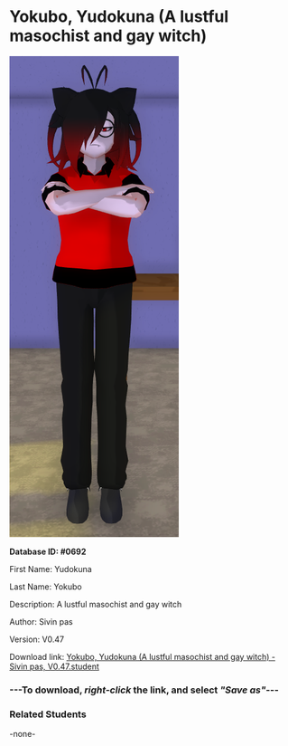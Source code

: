 # Yokubo, Yudokuna (A lustful masochist and gay witch)

<img src="Files/Images/Yokubo, Yudokuna (A lustful masochist and gay witch).png" title="Yokubo, Yudokuna (A lustful masochist and gay witch) - Sivin pas, V0.47">

**Database ID: #0692**

First Name: Yudokuna

Last Name: Yokubo

Description: A lustful masochist and gay witch

Author: Sivin pas

Version: V0.47

Download link: <a href="https://raw.githubusercontent.com/Arbiter1223/Daigaku-Gurashi-Custom-Students/master/Files/Studen%20Files/Yokubo%2C%20Yudokuna%20(A%20lustful%20masochist%20and%20gay%20witch)%20-%20Sivin%20pas%2C%20V0.47.student">Yokubo, Yudokuna (A lustful masochist and gay witch) - Sivin pas, V0.47.student</a>

### ---**To download, _right-click_ the link, and select _"Save as"_**---

### Related Students

-none-
